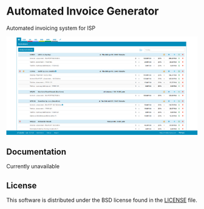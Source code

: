 # Automated Invoice Generator
Automated invoicing system for ISP

![Automated Invoice Generator home page](https://raw.githubusercontent.com/bartekkois/AutomatedInvoiceGenerator/master/screenshot.png)

## Documentation
Currently unavailable

## License
This software is distributed under the BSD license found in the [LICENSE](https://github.com/bartekkois/GPONMonitor/blob/master/LICENSE) file.
